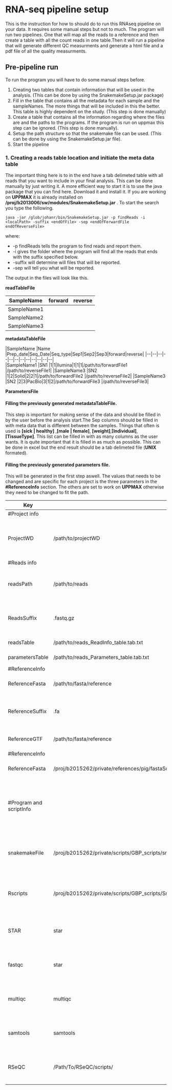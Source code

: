 # RNA-seq pipeline setup

This is the instruction for how to should do to run this RNAseq pipeline on your data. It requires some manual steps but not to much. The program will run two pipelines. One that will map all the reads to a reference and then create a table with all the count reads in one table.Then it will run a pipeline that will generate different QC measurments and generate a html file and a pdf file of all the quality measurments. 


## Pre-pipeline run
To run the program you will have to do some manual steps before.

1.  Creating two tables that contain information that will be used in the analysis. (This can be done by using the SnakemakeSetup.jar package)   
2.  Fill in the table that contains all the metadata for each sample and the sampleNames. The more things that will be included in this the better. This table is highly dependent on the study. (This step is done manually)   
3.  Create a table that contains all the information regarding where the files are and the paths to the programs. If the program is run on uppmax this step can be ignored. (This step is done manually). 
4.  Setup the path structure so that the snakemake file can be used. (This can be done by using the SnakemakeSetup.jar file).    
5.  Start the pipeline  

### 1. Creating a reads table location and initiate the meta data table  
  The important thing here is to in the end have a tab delimeted table with all reads that you want to include in your final analysis. This can be done manually by just writing it. A more efficient way to start it is to use the java package that you can find here. Download it and install it. If you are working on __UPPMAX__ it is already installed on __/proj/b2013006/sw/modules/SnakemakeSetup.jar__ . To start the search you type the following.

    java -jar /glob/johanr/bin/SnakemakeSetup.jar -p findReads -i <localPath> -suffix <endOfFile> -sep <endOfForwardFile endOfReverseFile> 
     
where: 

*  -p findReads tells the program to find reads and report them.   
*  -i  <folderName> gives the folder where the program will find all the reads that ends with the suffix specified below.  
*  -suffix <endOfreadFileName> will determine will files that will be reported.     
*  -sep <endOfForwardFile endOfReverseFile> will tell you what will be reported.    
     
     
The output in the files will look like this. 

**readTableFile**

|SampleName|forward|reverse|
|----------|-------|-----|
|SampleName1     
|SampleName2     |
|SampleName3     |

**metadataTableFile**

|SampleName     |Name  |Prep_date|Seq_Date|Seq_type|Sep1|Sep2|Sep3|forward|reverse|	
|--|--|--|--|--|--|--|--|--|--|--|--|	
|SampleName1     |SN1 |1|1|Ilumina|1|1|1|/path/to/forwardFile1 |/path/to/reverseFile1|
|SampleName3     |SN2 |1|2|Solid|2|2|1|/path/to/forwardFile2 |/path/to/reverseFile2|
|SampleName3     |SN2 |2|3|PacBio|3|1|2|/path/to/forwardFile3 |/path/to/reverseFile3|

**ParametersFile**

#### Filling the previously generated metadataTableFile. 

This step is important for making sense of the data and should be filled in by the user before the analysis start.The Sep columns should be filled in with meta data that is different between the samples. Things that often is used is __[sick | healthy]__ ,__[male | female]__, __[weight]__,__[Individual]__, __[TissueType]__. This list can be filled in with as many columns as the user wants. It is quite important that it is filled in as much as possible.   This can be done in excel but the end result should be a tab delimeted file (__UNIX__ formated).  





#### Filling the previously generated parameters file. 

This will be generated in the first step aswell. The values that needs to be changed and are specific for each project is the three parameters in the  **#ReferenceInfo** section. The others are set to work on **UPPMAX** otherwise they need to be changed to fit the path.  



|Key|Value|Comment|
|---|-----|-------|
|#Project info|||
|ProjectWD|/path/to/projectWD|Give the full path to were the project should be initiated 
|#Reads info|||
|readsPath|/path/to/reads|End of reads file in below reads directory 
|ReadsSuffix|.fastq.gz|End of reads file in below reads directory 
|readsTable|/path/to/reads_ReadInfo_table.tab.txt|Table with reads info   |
|parametersTable|/path/to/reads_Parameters_table.tab.txt|Table with path info   |
|#ReferenceInfo|||  
|ReferenceFasta|/path/to/fasta/reference|Reference sequence file|
|ReferenceSuffix|.fa|End of reference file (most likely .fa or .fasta)|
|ReferenceGTF|/path/to/fasta/reference|Reference annotation file|
|#ReferenceInfo|||  
|ReferenceFasta|/proj/b2015262/private/references/pig/fastaSequences/Sus_scrofa.Sscrofa10.2.dna_sm.toplevel.fa|Reference sequence file|
|#Program and scriptInfo||Information regarding where all the scripts and programs will be located|  
|snakemakeFile|/proj/b2015262/private/scripts/GBP_scripts/snakemake|Location where all the local snake make files are located|
|Rscripts|/proj/b2015262/private/scripts/GBP_scripts/Snakemake|Location where all the local snake make files are located|
|STAR|star |write out full path if default path is not applicable|
|fastqc|star |write out full path if default path is not applicable|
|multiqc|multiqc |write out full path if default path is not applicable|
|samtools|samtools |write out full path if default path is not applicable|
|RSeQC|/Path/To/RSeQC/scripts/|write out full path if default path is not applicable|



